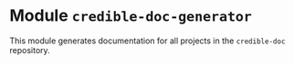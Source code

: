 # Module `credible-doc-generator`
This module generates documentation for all projects in the `credible-doc` repository.